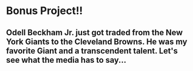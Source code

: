 # Bonus Project!!
## Odell Beckham Jr. just got traded from the New York Giants to the Cleveland Browns. He was my favorite Giant and a transcendent talent. Let's see what the media has to say...
